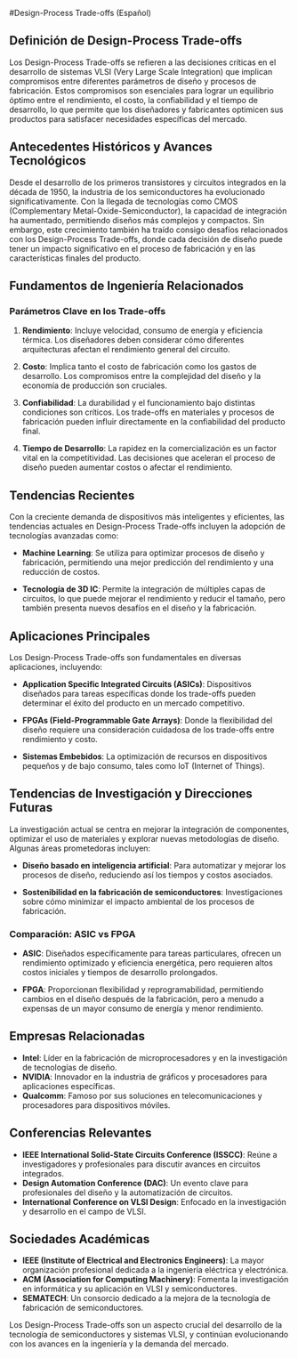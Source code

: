 #Design-Process Trade-offs (Español)

## Definición de Design-Process Trade-offs

Los Design-Process Trade-offs se refieren a las decisiones críticas en el desarrollo de sistemas VLSI (Very Large Scale Integration) que implican compromisos entre diferentes parámetros de diseño y procesos de fabricación. Estos compromisos son esenciales para lograr un equilibrio óptimo entre el rendimiento, el costo, la confiabilidad y el tiempo de desarrollo, lo que permite que los diseñadores y fabricantes optimicen sus productos para satisfacer necesidades específicas del mercado.

## Antecedentes Históricos y Avances Tecnológicos

Desde el desarrollo de los primeros transistores y circuitos integrados en la década de 1950, la industria de los semiconductores ha evolucionado significativamente. Con la llegada de tecnologías como CMOS (Complementary Metal-Oxide-Semiconductor), la capacidad de integración ha aumentado, permitiendo diseños más complejos y compactos. Sin embargo, este crecimiento también ha traído consigo desafíos relacionados con los Design-Process Trade-offs, donde cada decisión de diseño puede tener un impacto significativo en el proceso de fabricación y en las características finales del producto.

## Fundamentos de Ingeniería Relacionados

### Parámetros Clave en los Trade-offs

1. **Rendimiento**: Incluye velocidad, consumo de energía y eficiencia térmica. Los diseñadores deben considerar cómo diferentes arquitecturas afectan el rendimiento general del circuito.
   
2. **Costo**: Implica tanto el costo de fabricación como los gastos de desarrollo. Los compromisos entre la complejidad del diseño y la economía de producción son cruciales.
   
3. **Confiabilidad**: La durabilidad y el funcionamiento bajo distintas condiciones son críticos. Los trade-offs en materiales y procesos de fabricación pueden influir directamente en la confiabilidad del producto final.

4. **Tiempo de Desarrollo**: La rapidez en la comercialización es un factor vital en la competitividad. Las decisiones que aceleran el proceso de diseño pueden aumentar costos o afectar el rendimiento.

## Tendencias Recientes

Con la creciente demanda de dispositivos más inteligentes y eficientes, las tendencias actuales en Design-Process Trade-offs incluyen la adopción de tecnologías avanzadas como:

- **Machine Learning**: Se utiliza para optimizar procesos de diseño y fabricación, permitiendo una mejor predicción del rendimiento y una reducción de costos.
  
- **Tecnología de 3D IC**: Permite la integración de múltiples capas de circuitos, lo que puede mejorar el rendimiento y reducir el tamaño, pero también presenta nuevos desafíos en el diseño y la fabricación.

## Aplicaciones Principales

Los Design-Process Trade-offs son fundamentales en diversas aplicaciones, incluyendo:

- **Application Specific Integrated Circuits (ASICs)**: Dispositivos diseñados para tareas específicas donde los trade-offs pueden determinar el éxito del producto en un mercado competitivo.
  
- **FPGAs (Field-Programmable Gate Arrays)**: Donde la flexibilidad del diseño requiere una consideración cuidadosa de los trade-offs entre rendimiento y costo.

- **Sistemas Embebidos**: La optimización de recursos en dispositivos pequeños y de bajo consumo, tales como IoT (Internet of Things).

## Tendencias de Investigación y Direcciones Futuras

La investigación actual se centra en mejorar la integración de componentes, optimizar el uso de materiales y explorar nuevas metodologías de diseño. Algunas áreas prometedoras incluyen:

- **Diseño basado en inteligencia artificial**: Para automatizar y mejorar los procesos de diseño, reduciendo así los tiempos y costos asociados.

- **Sostenibilidad en la fabricación de semiconductores**: Investigaciones sobre cómo minimizar el impacto ambiental de los procesos de fabricación.

### Comparación: ASIC vs FPGA

- **ASIC**: Diseñados específicamente para tareas particulares, ofrecen un rendimiento optimizado y eficiencia energética, pero requieren altos costos iniciales y tiempos de desarrollo prolongados.
  
- **FPGA**: Proporcionan flexibilidad y reprogramabilidad, permitiendo cambios en el diseño después de la fabricación, pero a menudo a expensas de un mayor consumo de energía y menor rendimiento.

## Empresas Relacionadas

- **Intel**: Líder en la fabricación de microprocesadores y en la investigación de tecnologías de diseño.
- **NVIDIA**: Innovador en la industria de gráficos y procesadores para aplicaciones específicas.
- **Qualcomm**: Famoso por sus soluciones en telecomunicaciones y procesadores para dispositivos móviles.

## Conferencias Relevantes

- **IEEE International Solid-State Circuits Conference (ISSCC)**: Reúne a investigadores y profesionales para discutir avances en circuitos integrados.
- **Design Automation Conference (DAC)**: Un evento clave para profesionales del diseño y la automatización de circuitos.
- **International Conference on VLSI Design**: Enfocado en la investigación y desarrollo en el campo de VLSI.

## Sociedades Académicas

- **IEEE (Institute of Electrical and Electronics Engineers)**: La mayor organización profesional dedicada a la ingeniería eléctrica y electrónica.
- **ACM (Association for Computing Machinery)**: Fomenta la investigación en informática y su aplicación en VLSI y semiconductores.
- **SEMATECH**: Un consorcio dedicado a la mejora de la tecnología de fabricación de semiconductores.

Los Design-Process Trade-offs son un aspecto crucial del desarrollo de la tecnología de semiconductores y sistemas VLSI, y continúan evolucionando con los avances en la ingeniería y la demanda del mercado.